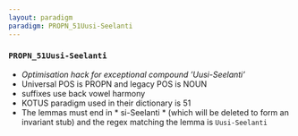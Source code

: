 ```yaml
---
layout: paradigm
paradigm: PROPN_51Uusi-Seelanti
---
```

### ` PROPN_51Uusi-Seelanti `

* _Optimisation hack for exceptional compound ’Uusi-Seelanti’_
* Universal POS is PROPN and legacy POS is NOUN
* suffixes use back vowel harmony
* KOTUS paradigm used in their dictionary is 51
* The lemmas must end in * si-Seelanti * (which will be deleted to form an invariant stub) and the regex matching the lemma is ` Uusi-Seelanti `
